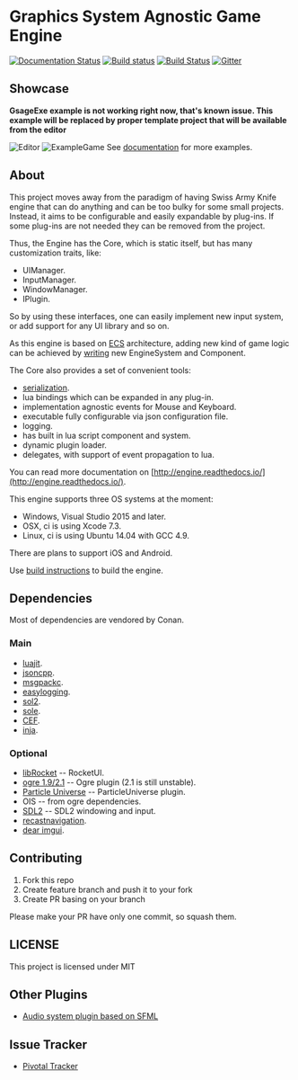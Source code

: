 Graphics System Agnostic Game Engine
====================================

[![Documentation Status](https://readthedocs.org/projects/engine/badge/?version=latest)](https://engine.readthedocs.io/en/latest/?badge=latest)
[![Build status](https://ci.appveyor.com/api/projects/status/vf3oobbg4ofld3of?svg=true)](https://ci.appveyor.com/project/Unix4ever/engine)
[![Build Status](https://travis-ci.org/gsage/engine.svg?branch=master)](https://travis-ci.org/gsage/engine)
[![Gitter](https://badges.gitter.im/gsage/engine.svg)](https://gitter.im/gsage/engine?utm_source=badge&utm_medium=badge&utm_campaign=pr-badge)

## Showcase

**GsageExe example is not working right now, that's known issue. This
example will be replaced by proper template project that will be
available from the editor**

![Editor](/docs/images/editor.png)
![ExampleGame](/docs/images/game2.png)
See [documentation](http://engine.readthedocs.io/) for more examples.

## About

This project moves away from the paradigm of having Swiss Army Knife
engine that can do anything and can be too bulky for some small projects.
Instead, it aims to be configurable and easily expandable by plug-ins.
If some plug-ins are not needed they can be removed from the project.

Thus, the Engine has the Core, which is static itself, but has many
customization traits, like:

* UIManager.
* InputManager.
* WindowManager.
* IPlugin.

So by using these interfaces, one can easily implement new input system,
or add support for any UI library and so on.

As this engine is based on [ECS](https://en.wikipedia.org/wiki/Entity_component_system) architecture,
adding new kind of game logic can be achieved by [writing](http://engine.readthedocs.io/en/latest/tutorials/advanced/2_custom_systems.html) new EngineSystem and Component.

The Core also provides a set of convenient tools:
* [serialization](http://engine.readthedocs.io/en/latest/tutorials/advanced/6_serializable.html).
* lua bindings which can be expanded in any plug-in.
* implementation agnostic events for Mouse and Keyboard.
* executable fully configurable via json configuration file.
* logging.
* has built in lua script component and system.
* dynamic plugin loader.
* delegates, with support of event propagation to lua.

You can read more documentation on [http://engine.readthedocs.io/](http://engine.readthedocs.io/).

This engine supports three OS systems at the moment:
* Windows, Visual Studio 2015 and later.
* OSX, ci is using Xcode 7.3.
* Linux, ci is using Ubuntu 14.04 with GCC 4.9.

There are plans to support iOS and Android.

Use [build instructions](http://engine.readthedocs.io/en/latest/tutorials/build/conan.html) to build the engine.

## Dependencies

Most of dependencies are vendored by Conan.

### Main

* [luajit](http://luajit.org/).
* [jsoncpp](https://github.com/open-source-parsers/jsoncpp).
* [msgpackc](https://github.com/msgpack/msgpack-c).
* [easylogging](https://muflihun.github.io/easyloggingpp/).
* [sol2](https://github.com/ThePhD/sol2).
* [sole](https://github.com/r-lyeh-archived/sole).
* [CEF](https://bitbucket.org/chromiumembedded/cef).
* [inja](https://github.com/pantor/inja).

### Optional

* [libRocket](https://github.com/libRocket/libRocket) -- RocketUI.
* [ogre 1.9/2.1](http://www.ogre3d.org/) -- Ogre plugin (2.1 is still
  unstable).
* [Particle Universe](https://github.com/scrawl/particleuniverse) --
  ParticleUniverse plugin.
* OIS -- from ogre dependencies.
* [SDL2](https://www.libsdl.org/download-2.0.php) -- SDL2 windowing
  and input.
* [recastnavigation](https://github.com/recastnavigation/recastnavigation).
* [dear imgui](https://github.com/ocornut/imgui).

## Contributing

1. Fork this repo
2. Create feature branch and push it to your fork
3. Create PR basing on your branch

Please make your PR have only one commit, so squash them.

## LICENSE

This project is licensed under MIT

## Other Plugins
- [Audio system plugin based on SFML](https://github.com/gsage/SFMLAudioSystemPlugin)

## Issue Tracker
- [Pivotal Tracker](https://www.pivotaltracker.com/n/projects/963480)

